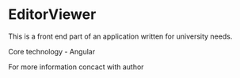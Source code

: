 # EditorViewer

This is a front end part of an application written for university needs. 

Core technology - Angular

For more information concact with author
